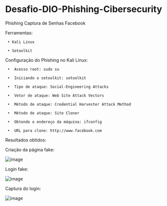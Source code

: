 # Desafio-DIO-Phishing-Cibersecurity
Phishing Captura de Senhas Facebook

Ferramentas:

     • Kali Linux

     • Setoolkit


Configuração do Phishing no Kali Linux:

     •	Acesso root: sudo su

     •	Iniciando o setoolkit: setoolkit

     •	Tipo de ataque: Social-Engineering Attacks
 
     •	Vetor de ataque: Web Site Attack Vectors

     •	Método de ataque: Credential Harvester Attack Method 

     •	Método de ataque: Site Cloner

     •	Obtendo o endereço da máquina: ifconfig

     •	URL para clone: http://www.facebook.com

Resultados obtidos:

Criação da página fake: 

![image](https://user-images.githubusercontent.com/103138801/214185666-b9a8b72e-876c-4173-aa43-5f36fcbb1634.png)



 Login fake:
 
![image](https://user-images.githubusercontent.com/103138801/214187741-bfbbe574-c5a8-4413-9eac-219ab41a2d27.png)



 Captura do login:
 
![image](https://user-images.githubusercontent.com/103138801/214188861-9f5ab1d8-b351-4caa-8d86-042d48670577.png)















